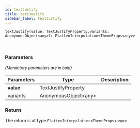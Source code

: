 ```yaml
---
id: textJustify
title: textJustify
sidebar_label: textJustify
---
```


```tsx
textJustify(value: TextJustifyProperty,variants: AnonymousObject<any>): FlattenInterpolation<ThemeProps<any>>
```
<br/>



### Parameters

<font size="2"><i>(Mandatory parameters are in bold)</i></font>

| Parameters | Type | Description |
| --------- | ---- | ----------- |
| **value** | TextJustifyProperty |  |
| variants | AnonymousObject<any\> |  |


### Return



The return is of type <code>FlattenInterpolation<ThemeProps<any\>\></code>